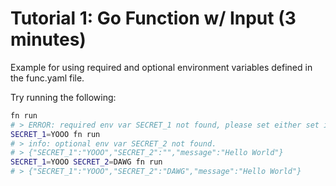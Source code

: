 # Tutorial 1: Go Function w/ Input (3 minutes)

Example for using required and optional environment variables defined in the func.yaml file.

Try running the following:

```sh
fn run
# > ERROR: required env var SECRET_1 not found, please set either set it in your environment or pass in `-e SECRET_1=X` flag.
SECRET_1=YOOO fn run
# > info: optional env var SECRET_2 not found.
# > {"SECRET_1":"YOOO","SECRET_2":"","message":"Hello World"}
SECRET_1=YOOO SECRET_2=DAWG fn run
# > {"SECRET_1":"YOOO","SECRET_2":"DAWG","message":"Hello World"}
```
